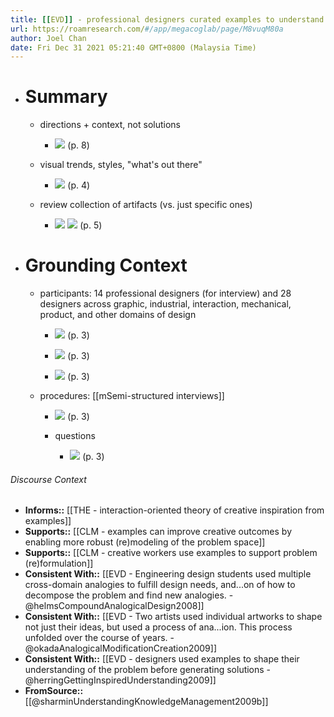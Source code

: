 ```yaml
---
title: [[EVD]] - professional designers curated examples to understand trends and design approaches to inform their design, vs. simple direct transfer of solution approaches - [[@sharminUnderstandingKnowledgeManagement2009b]]
url: https://roamresearch.com/#/app/megacoglab/page/M8vuqM80a
author: Joel Chan
date: Fri Dec 31 2021 05:21:40 GMT+0800 (Malaysia Time)
---
```


- # Summary

    - directions + context, not solutions

        - ![](https://firebasestorage.googleapis.com/v0/b/firescript-577a2.appspot.com/o/imgs%2Fapp%2Fmegacoglab%2FiHcb0pfRtW.png?alt=media&token=79831305-1118-47e2-8983-54e97ce88332) (p. 8)

    - visual trends, styles, "what's out there"

        - ![](https://firebasestorage.googleapis.com/v0/b/firescript-577a2.appspot.com/o/imgs%2Fapp%2Fmegacoglab%2FDeYYeV5Kim.png?alt=media&token=644ada79-c00c-473b-b5ff-727a84aa17ad) (p. 4)

    - review collection of artifacts (vs. just specific ones)

        - ![](https://firebasestorage.googleapis.com/v0/b/firescript-577a2.appspot.com/o/imgs%2Fapp%2Fmegacoglab%2FzXlC6dtrBQ.png?alt=media&token=12380c7f-5fb2-4043-af92-f3ba3666ba05) 
![](https://firebasestorage.googleapis.com/v0/b/firescript-577a2.appspot.com/o/imgs%2Fapp%2Fmegacoglab%2FD3t2hMS17P.png?alt=media&token=2d3f9280-4a9e-4a2f-a724-2fd675d1bc03) (p. 5)
- # Grounding Context

    - participants: 14 professional designers (for interview) and 28 designers across graphic, industrial, interaction, mechanical, product, and other domains of design

        - ![](https://firebasestorage.googleapis.com/v0/b/firescript-577a2.appspot.com/o/imgs%2Fapp%2Fmegacoglab%2FpjlNtiHIDT.png?alt=media&token=ad78b8a4-9b16-4bd0-97d5-98725fe55af8) (p. 3)

        - ![](https://firebasestorage.googleapis.com/v0/b/firescript-577a2.appspot.com/o/imgs%2Fapp%2Fmegacoglab%2FVReZ100sn5.png?alt=media&token=1db4f2ac-bbe7-4941-961e-9dece41815fa) (p. 3)

        - ![](https://firebasestorage.googleapis.com/v0/b/firescript-577a2.appspot.com/o/imgs%2Fapp%2Fmegacoglab%2FS-Zrxe-iCO.png?alt=media&token=8ef14bfd-8af4-4045-9070-3d5430ba0e1f) (p. 3)

    - procedures: [[mSemi-structured interviews]]

        - ![](https://firebasestorage.googleapis.com/v0/b/firescript-577a2.appspot.com/o/imgs%2Fapp%2Fmegacoglab%2FFJt5mXsq8u.png?alt=media&token=0d2b6a75-dbcd-415f-899f-2b430a16f745) (p. 3)

        - questions

            - ![](https://firebasestorage.googleapis.com/v0/b/firescript-577a2.appspot.com/o/imgs%2Fapp%2Fmegacoglab%2FHYdbpTvc9z.png?alt=media&token=29227a72-60b4-46ea-a898-055773220f64) (p. 3)

###### Discourse Context

- **Informs::** [[THE - interaction-oriented theory of creative inspiration from examples]]
- **Supports::** [[CLM - examples can improve creative outcomes by enabling more robust (re)modeling of the problem space]]
- **Supports::** [[CLM - creative workers use examples to support problem (re)formulation]]
- **Consistent With::** [[EVD - Engineering design students used multiple cross-domain analogies to fulfill design needs, and...on of how to decompose the problem and find new analogies. - @helmsCompoundAnalogicalDesign2008]]
- **Consistent With::** [[EVD - Two artists used individual artworks to shape not just their ideas, but used a process of ana...ion. This process unfolded over the course of years. - @okadaAnalogicalModificationCreation2009]]
- **Consistent With::** [[EVD - designers used examples to shape their understanding of the problem before generating solutions - @herringGettingInspiredUnderstanding2009]]
- **FromSource::** [[@sharminUnderstandingKnowledgeManagement2009b]]
